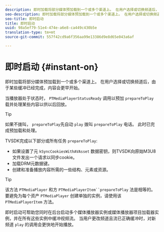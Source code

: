```yaml
---
description: 即时加载将部分媒体预加载到一个或多个渠道上。 在用户选择或切换频道后，由于某些缓冲已经完成，内容会更早开始。
seo-description: 即时加载将部分媒体预加载到一个或多个渠道上。 在用户选择或切换频道后，由于某些缓冲已经完成，内容会更早开始。
seo-title: 即时启动
title: 即时启动
uuid: 98a5ef79-51e4-474e-a6e8-ca449c430b5e
translation-type: tm+mt
source-git-commit: 557f42cd9a6f356aa99e13386d9e8d65e043a6af

---
```



# 即时启动 {#instant-on}

即时加载将部分媒体预加载到一个或多个渠道上。 在用户选择或切换频道后，由于某些缓冲已经完成，内容会更早开始。

当播放器处于状态时， `PTMediaPlayerStatusReady` 调用以预加 `prepareToPlay` 载并处理某些内容以供以后回放。

>[!TIP]
>
>如果不拨叫， `prepareToPlay`先自动 `play` 拨叫 `prepareToPlay` 电话。 此时已完成预加载和处理。

TVSDK完成以下部分或所有任务 `prepareToPlay`:

* 如果设置了元 `kSyncCookiesWithAVAsset` 数据密钥，则TVSDK向原始M3U8文件发出一个请求以同步cookie。
* 加载DRM元数据键。
* 创建和准备播放内容所需的一些结构、元素或资源。

>[!TIP]
>
>该方法 `PTMediaPlayer` 和方 `PTMediaPlayerItem``prepareToPlay` 法是相等的。 要避免为每个资产 `PTMediaPlayer` 创建单独的实例，请使用该 `PTMediaPlayerItem` 方法。

即时启动可帮助您同时在后台启动多个媒体播放器实例或媒体播放器项目加载器实例，并在所有这些实例中缓冲视频流。 当用户更改频道且流已正确缓冲时，对新频道 `play` 的调用会更快地开始播放。